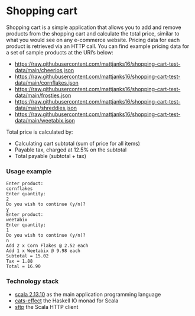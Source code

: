 # Shopping cart

Shopping cart is a simple application that allows you to add and remove products from the shopping cart and calculate the total price, similar to what you would see on any e-commerce website.
Pricing data for each product is retrieved via an HTTP call. You can find example pricing data for a set of sample products at the URI’s below:
- https://raw.githubusercontent.com/mattjanks16/shopping-cart-test-data/main/cheerios.json
- https://raw.githubusercontent.com/mattjanks16/shopping-cart-test-data/main/cornflakes.json
- https://raw.githubusercontent.com/mattjanks16/shopping-cart-test-data/main/frosties.json
- https://raw.githubusercontent.com/mattjanks16/shopping-cart-test-data/main/shreddies.json
- https://raw.githubusercontent.com/mattjanks16/shopping-cart-test-data/main/weetabix.json

Total price is calculated by:
- Calculating cart subtotal (sum of price for all items)
- Payable tax, charged at 12.5% on the subtotal 
- Total payable (subtotal + tax)

### Usage example 

```
Enter product:
cornflakes
Enter quantity:
2
Do you wish to continue (y/n)?
y
Enter product:
weetabix
Enter quantity:
1
Do you wish to continue (y/n)?
n
Add 2 x Corn Flakes @ 2.52 each
Add 1 x Weetabix @ 9.98 each
Subtotal = 15.02
Tax = 1.88
Total = 16.90
```

### Technology stack
- [scala 2.13.10](http://www.scala-lang.org/) as the main application programming language
- [cats-effect](https://github.com/typelevel/cats-effect) the Haskell IO monad for Scala
- [sttp](https://sttp.softwaremill.com/en/stable/) the Scala HTTP client
